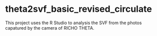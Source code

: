 # theta2svf_basic_revised_circulate


This project uses the R Studio to analysis the SVF from the photos capatured by the camera of RICHO THETA.
